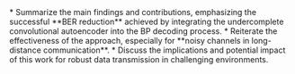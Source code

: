 <div>
    * Summarize the main findings and contributions, emphasizing the successful **BER reduction** achieved by integrating the undercomplete convolutional autoencoder into the BP decoding process.
    * Reiterate the effectiveness of the approach, especially for **noisy channels in long-distance communication**.
    * Discuss the implications and potential impact of this work for robust data transmission in challenging environments.
</div>
